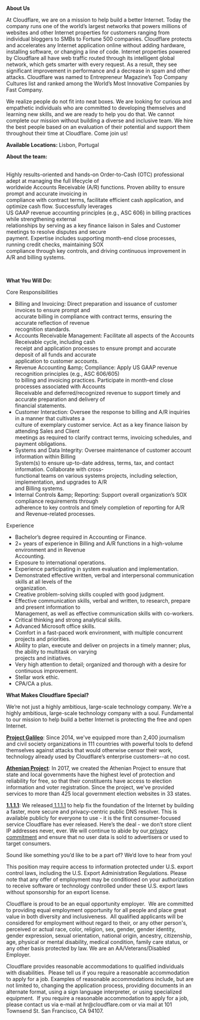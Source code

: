 <div class="content-intro">
	<div><strong>About Us</strong></div>
	<div>
		<p>At Cloudflare, we are on a mission to help build a better Internet. Today the company runs one of the world’s largest networks that powers millions of websites and other Internet properties for customers ranging from individual bloggers to SMBs to Fortune 500 companies. Cloudflare protects and accelerates any Internet application online without adding hardware, installing software, or changing a line of code. Internet properties powered by Cloudflare all have web traffic routed through its intelligent global network, which gets smarter with every request. As a result, they see significant improvement in performance and a decrease in spam and other attacks. Cloudflare was named to Entrepreneur Magazine’s Top Company Cultures list and ranked among the World’s Most Innovative Companies by Fast Company.&nbsp;</p>
		<p><span style="font-weight: 400;">We realize people do not fit into neat boxes. We are looking for curious and empathetic individuals who are committed to developing themselves and learning new skills, and we are ready to help you do that. We cannot complete our mission without building a diverse and inclusive team. We hire the best people based on an evaluation of their potential and support them throughout their time at Cloudflare. Come join us!&nbsp;</span></p>
	</div>
</div>
<p><strong>Available Locations: </strong>Lisbon, Portugal&nbsp;</p>
<p><strong>About the team:&nbsp;</strong><br><br></p>
<p>Highly results-oriented and hands-on Order-to-Cash (OTC) professional adept at managing the full lifecycle of<br>worldwide Accounts Receivable (A/R) functions. Proven ability to ensure prompt and accurate invoicing in<br>compliance with contract terms, facilitate efficient cash application, and optimize cash flow. Successfully leverages<br>US GAAP revenue accounting principles (e.g., ASC 606) in billing practices while strengthening external<br>relationships by serving as a key finance liaison in Sales and Customer meetings to resolve disputes and secure<br>payment. Expertise includes supporting month-end close processes, running credit checks, maintaining SOX<br>compliance through key controls, and driving continuous improvement in A/R and billing systems.</p>
<p>&nbsp;</p>
<p><strong>What You Will Do:&nbsp;</strong></p>
<p>Core Responsibilities</p>
<ul>
	<li>Billing and Invoicing: Direct preparation and issuance of customer invoices to ensure prompt and<br>accurate billing in compliance with contract terms, ensuring the accurate reflection of revenue<br>recognition standards.</li>
	<li>Accounts Receivable Management: Facilitate all aspects of the Accounts Receivable cycle, including cash<br>receipt and application processes to ensure prompt and accurate deposit of all funds and accurate<br>application to customer accounts.</li>
	<li>Revenue Accounting &amp;amp; Compliance: Apply US GAAP revenue recognition principles (e.g., ASC 606/605)<br>to billing and invoicing practices. Participate in month-end close processes associated with Accounts<br>Receivable and deferred/recognized revenue to support timely and accurate preparation and delivery of<br>financial statements.</li>
	<li>Customer Interaction: Oversee the response to billing and A/R inquiries in a manner that cultivates a<br>culture of exemplary customer service. Act as a key finance liaison by attending Sales and Client<br>meetings as required to clarify contract terms, invoicing schedules, and payment obligations.</li>
	<li>Systems and Data Integrity: Oversee maintenance of customer account information within Billing<br>System(s) to ensure up-to-date address, terms, tax, and contact information. Collaborate with cross-<br>functional teams on various systems projects, including selection, implementation, and upgrades to A/R<br>and Billing systems.</li>
	<li>Internal Controls &amp;amp; Reporting: Support overall organization’s SOX compliance requirements through<br>adherence to key controls and timely completion of reporting for A/R and Revenue-related processes.</li>
</ul>
<p>Experience</p>
<ul>
	<li>Bachelor’s degree required in Accounting or Finance.</li>
	<li>2+ years of experience in Billing and A/R functions in a high-volume environment and in Revenue<br>Accounting.</li>
	<li>Exposure to international operations.</li>
	<li>Experience participating in system evaluation and implementation.</li>
	<li>Demonstrated effective written, verbal and interpersonal communication skills at all levels of the<br>organization.</li>
	<li>Creative problem-solving skills coupled with good judgment.</li>
	<li>Effective communication skills, verbal and written, to research, prepare and present information to<br>Management, as well as effective communication skills with co-workers.</li>
	<li>Critical thinking and strong analytical skills.</li>
	<li>Advanced Microsoft office skills.</li>
	<li>Comfort in a fast-paced work environment, with multiple concurrent projects and priorities.</li>
	<li>Ability to plan, execute and deliver on projects in a timely manner; plus, the ability to multitask on varying<br>projects and initiatives.</li>
	<li>Very high attention to detail; organized and thorough with a desire for continuous improvement.</li>
	<li>Stellar work ethic.</li>
	<li>CPA/CA a plus.</li>
</ul>
<div class="content-conclusion">
	<p><strong>What Makes Cloudflare Special?</strong></p>
	<p><span style="font-weight: 400;">We’re not just a highly ambitious, large-scale technology company. We’re a highly ambitious, large-scale technology company with a soul. Fundamental to our mission to help build a better Internet is protecting the free and open Internet.</span></p>
	<p><a href="https://blog.cloudflare.com/protecting-free-expression-online/"><strong>Project Galileo</strong></a><span style="font-weight: 400;">: Since 2014, we've equipped more than 2,400 journalism and civil society organizations in 111 countries with powerful tools to defend themselves against attacks that would otherwise censor their work, technology already used by Cloudflare’s enterprise customers--at no cost.</span></p>
	<p><strong><a href="https://www.cloudflare.com/athenian/">Athenian Project</a></strong><span style="font-weight: 400;">: In 2017, we created the Athenian Project to ensure that state and local governments have the highest level of protection and reliability for free, so that their constituents have access to election information and voter registration. Since the project, we've provided services to more than 425 local government election websites in 33 states.</span></p>
	<p><a href="https://1.1.1.1/"><strong>1.1.1.1</strong></a><span style="font-weight: 400;">: We released</span><a href="https://1.1.1.1/"> <span style="font-weight: 400;">1.1.1.1</span></a><span style="font-weight: 400;"> to help fix the foundation of the Internet by building a faster, more secure and privacy-centric public DNS resolver. This is available publicly for everyone to use - it is the first consumer-focused service Cloudflare has ever released. Here’s the deal - we don’t store client IP addresses never, ever. We will continue to abide by our</span><a href="https://developers.cloudflare.com/1.1.1.1/privacy/public-dns-resolver"> privacy commitment</a><span style="font-weight: 400;"> and ensure that no user data is sold to advertisers or used to target consumers.</span></p>
	<p><span style="font-weight: 400;">Sound like something you’d like to be a part of? We’d love to hear from you!</span></p>
	<p><span style="font-weight: 400;">This position may require access to information protected under U.S. export control laws, including the U.S. Export Administration Regulations. Please note that any offer of employment may be conditioned on your authorization to receive software or technology controlled under these U.S. export laws without sponsorship for an export license.</span></p>
	<p><span style="font-weight: 400;">Cloudflare is proud to be an equal opportunity employer. &nbsp;We are committed to providing equal employment opportunity for all people and place great value in both diversity and inclusiveness. &nbsp;All qualified applicants will be considered for employment without regard to their, or any other person's, perceived or actual</span> <span style="font-weight: 400;">race, color, religion, sex, gender, gender identity, gender expression, sexual orientation, national origin, ancestry, citizenship, age, physical or mental disability, medical condition, family care status, or any other basis protected by law. </span><span style="font-weight: 400;">We are an AA/Veterans/Disabled Employer.</span></p>
	<p><span style="font-weight: 400;">Cloudflare provides reasonable accommodations to qualified individuals with disabilities. &nbsp;Please tell us if you require a reasonable accommodation to apply for a job. Examples of reasonable accommodations include, but are not limited to, changing the application process, providing documents in an alternate format, using a sign language interpreter, or using specialized equipment. &nbsp;If you require a reasonable accommodation to apply for a job, please contact us via e-mail at </span><span style="font-weight: 400;">hr@cloudflare.com</span><span style="font-weight: 400;"> or via mail at 101 Townsend St. San Francisco, CA 94107.</span></p>
</div>